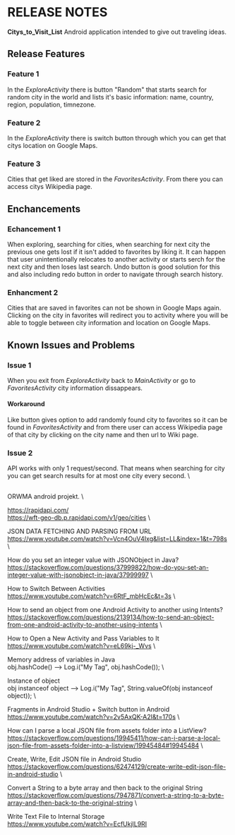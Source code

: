 # RELEASE NOTES
__Citys_to_Visit_List__
Android application intended to give out traveling ideas.

## Release Features
### Feature 1
In the *ExploreActivity* there is button "Random" that starts search for random city in the world and lists it's basic information: name, country, region, population, timnezone.

### Feature 2
In the *ExploreActivity* there is switch button through which you can get that citys location on Google Maps.

### Feature 3
Cities that get liked are stored in the *FavoritesActivity*. From there you can access citys Wikipedia page.


## Enchancements
### Echancement 1
When exploring, searching for cities, when searching for next city the previous one gets lost if it isn't added to favorites by liking it. It can happen that user unintentionally relocates to another activity or starts serch for the next city and then loses last search. Undo button is good solution for this and also including redo button in order to navigate through search history.

### Enhancment 2
Cities that are saved in favorites can not be shown in Google Maps again. Clicking on the city in favorites will redirect you to activity where you will be able to toggle between city information and location on Google Maps.

## Known Issues and Problems
### Issue 1
When you exit from *ExploreActivity* back to *MainActivity* or go to *FavoritesActivity* city information dissappears.
#### Workaround
Like button gives option to add randomly found city to favorites so it can be found in *FavoritesActivity* and from there user can access Wikipedia page of that city by clicking on the city name and then url to Wiki page.

### Issue 2
API works with only 1 request/second. That means when searching for city you can get search results for at most one city every second. \


## 

ORWMA android projekt. \

https://rapidapi.com/ \
https://wft-geo-db.p.rapidapi.com/v1/geo/cities \


JSON DATA FETCHING AND PARSING FROM URL \
https://www.youtube.com/watch?v=Vcn4OuV4Ixg&list=LL&index=1&t=798s \


How do you set an integer value with JSONObject in Java? \
https://stackoverflow.com/questions/37999822/how-do-you-set-an-integer-value-with-jsonobject-in-java/37999997 \


How to Switch Between Activities \
https://www.youtube.com/watch?v=6RtF_mbHcEc&t=3s \


How to send an object from one Android Activity to another using Intents? \
https://stackoverflow.com/questions/2139134/how-to-send-an-object-from-one-android-activity-to-another-using-intents \


How to Open a New Activity and Pass Variables to It \
https://www.youtube.com/watch?v=eL69kj-_Wvs \


Memory address of variables in Java \
obj.hashCode() --> Log.i("My Tag", obj.hashCode()); \

Instance of object \
obj instanceof object --> Log.i("My Tag", String.valueOf(obj instanceof object)); \



Fragments in Android Studio + Switch button in Android \
https://www.youtube.com/watch?v=2v5AxQK-A2I&t=170s \



How can I parse a local JSON file from assets folder into a ListView? \
https://stackoverflow.com/questions/19945411/how-can-i-parse-a-local-json-file-from-assets-folder-into-a-listview/19945484#19945484 \



Create, Write, Edit JSON file in Android Studio \
https://stackoverflow.com/questions/62474129/create-write-edit-json-file-in-android-studio \



Convert a String to a byte array and then back to the original String \
https://stackoverflow.com/questions/7947871/convert-a-string-to-a-byte-array-and-then-back-to-the-original-string \


Write Text File to Internal Storage \
https://www.youtube.com/watch?v=EcfUkjlL9RI



